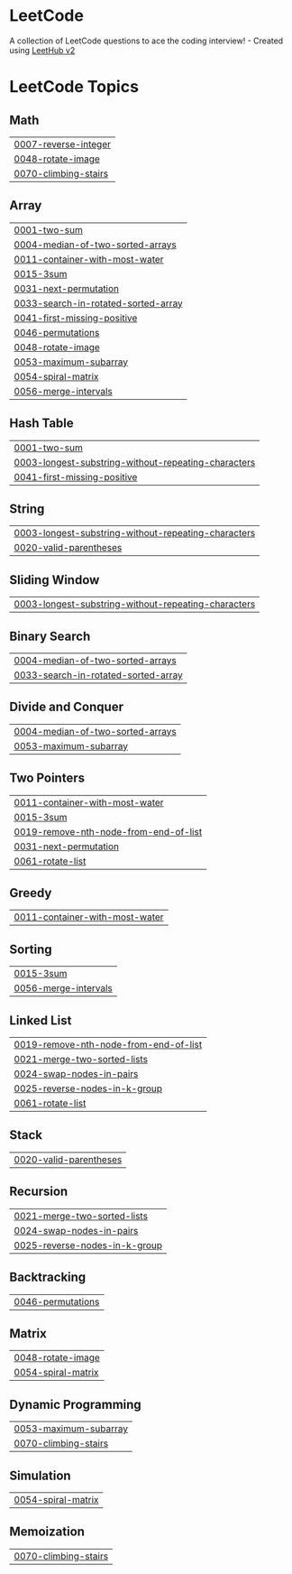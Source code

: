 # LeetCode
A collection of LeetCode questions to ace the coding interview! - Created using [LeetHub v2](https://github.com/arunbhardwaj/LeetHub-2.0)

<!---LeetCode Topics Start-->
# LeetCode Topics
## Math
|  |
| ------- |
| [0007-reverse-integer](https://github.com/SakethramVelupula/LeetCode/tree/master/0007-reverse-integer) |
| [0048-rotate-image](https://github.com/SakethramVelupula/LeetCode/tree/master/0048-rotate-image) |
| [0070-climbing-stairs](https://github.com/SakethramVelupula/LeetCode/tree/master/0070-climbing-stairs) |
## Array
|  |
| ------- |
| [0001-two-sum](https://github.com/SakethramVelupula/LeetCode/tree/master/0001-two-sum) |
| [0004-median-of-two-sorted-arrays](https://github.com/SakethramVelupula/LeetCode/tree/master/0004-median-of-two-sorted-arrays) |
| [0011-container-with-most-water](https://github.com/SakethramVelupula/LeetCode/tree/master/0011-container-with-most-water) |
| [0015-3sum](https://github.com/SakethramVelupula/LeetCode/tree/master/0015-3sum) |
| [0031-next-permutation](https://github.com/SakethramVelupula/LeetCode/tree/master/0031-next-permutation) |
| [0033-search-in-rotated-sorted-array](https://github.com/SakethramVelupula/LeetCode/tree/master/0033-search-in-rotated-sorted-array) |
| [0041-first-missing-positive](https://github.com/SakethramVelupula/LeetCode/tree/master/0041-first-missing-positive) |
| [0046-permutations](https://github.com/SakethramVelupula/LeetCode/tree/master/0046-permutations) |
| [0048-rotate-image](https://github.com/SakethramVelupula/LeetCode/tree/master/0048-rotate-image) |
| [0053-maximum-subarray](https://github.com/SakethramVelupula/LeetCode/tree/master/0053-maximum-subarray) |
| [0054-spiral-matrix](https://github.com/SakethramVelupula/LeetCode/tree/master/0054-spiral-matrix) |
| [0056-merge-intervals](https://github.com/SakethramVelupula/LeetCode/tree/master/0056-merge-intervals) |
## Hash Table
|  |
| ------- |
| [0001-two-sum](https://github.com/SakethramVelupula/LeetCode/tree/master/0001-two-sum) |
| [0003-longest-substring-without-repeating-characters](https://github.com/SakethramVelupula/LeetCode/tree/master/0003-longest-substring-without-repeating-characters) |
| [0041-first-missing-positive](https://github.com/SakethramVelupula/LeetCode/tree/master/0041-first-missing-positive) |
## String
|  |
| ------- |
| [0003-longest-substring-without-repeating-characters](https://github.com/SakethramVelupula/LeetCode/tree/master/0003-longest-substring-without-repeating-characters) |
| [0020-valid-parentheses](https://github.com/SakethramVelupula/LeetCode/tree/master/0020-valid-parentheses) |
## Sliding Window
|  |
| ------- |
| [0003-longest-substring-without-repeating-characters](https://github.com/SakethramVelupula/LeetCode/tree/master/0003-longest-substring-without-repeating-characters) |
## Binary Search
|  |
| ------- |
| [0004-median-of-two-sorted-arrays](https://github.com/SakethramVelupula/LeetCode/tree/master/0004-median-of-two-sorted-arrays) |
| [0033-search-in-rotated-sorted-array](https://github.com/SakethramVelupula/LeetCode/tree/master/0033-search-in-rotated-sorted-array) |
## Divide and Conquer
|  |
| ------- |
| [0004-median-of-two-sorted-arrays](https://github.com/SakethramVelupula/LeetCode/tree/master/0004-median-of-two-sorted-arrays) |
| [0053-maximum-subarray](https://github.com/SakethramVelupula/LeetCode/tree/master/0053-maximum-subarray) |
## Two Pointers
|  |
| ------- |
| [0011-container-with-most-water](https://github.com/SakethramVelupula/LeetCode/tree/master/0011-container-with-most-water) |
| [0015-3sum](https://github.com/SakethramVelupula/LeetCode/tree/master/0015-3sum) |
| [0019-remove-nth-node-from-end-of-list](https://github.com/SakethramVelupula/LeetCode/tree/master/0019-remove-nth-node-from-end-of-list) |
| [0031-next-permutation](https://github.com/SakethramVelupula/LeetCode/tree/master/0031-next-permutation) |
| [0061-rotate-list](https://github.com/SakethramVelupula/LeetCode/tree/master/0061-rotate-list) |
## Greedy
|  |
| ------- |
| [0011-container-with-most-water](https://github.com/SakethramVelupula/LeetCode/tree/master/0011-container-with-most-water) |
## Sorting
|  |
| ------- |
| [0015-3sum](https://github.com/SakethramVelupula/LeetCode/tree/master/0015-3sum) |
| [0056-merge-intervals](https://github.com/SakethramVelupula/LeetCode/tree/master/0056-merge-intervals) |
## Linked List
|  |
| ------- |
| [0019-remove-nth-node-from-end-of-list](https://github.com/SakethramVelupula/LeetCode/tree/master/0019-remove-nth-node-from-end-of-list) |
| [0021-merge-two-sorted-lists](https://github.com/SakethramVelupula/LeetCode/tree/master/0021-merge-two-sorted-lists) |
| [0024-swap-nodes-in-pairs](https://github.com/SakethramVelupula/LeetCode/tree/master/0024-swap-nodes-in-pairs) |
| [0025-reverse-nodes-in-k-group](https://github.com/SakethramVelupula/LeetCode/tree/master/0025-reverse-nodes-in-k-group) |
| [0061-rotate-list](https://github.com/SakethramVelupula/LeetCode/tree/master/0061-rotate-list) |
## Stack
|  |
| ------- |
| [0020-valid-parentheses](https://github.com/SakethramVelupula/LeetCode/tree/master/0020-valid-parentheses) |
## Recursion
|  |
| ------- |
| [0021-merge-two-sorted-lists](https://github.com/SakethramVelupula/LeetCode/tree/master/0021-merge-two-sorted-lists) |
| [0024-swap-nodes-in-pairs](https://github.com/SakethramVelupula/LeetCode/tree/master/0024-swap-nodes-in-pairs) |
| [0025-reverse-nodes-in-k-group](https://github.com/SakethramVelupula/LeetCode/tree/master/0025-reverse-nodes-in-k-group) |
## Backtracking
|  |
| ------- |
| [0046-permutations](https://github.com/SakethramVelupula/LeetCode/tree/master/0046-permutations) |
## Matrix
|  |
| ------- |
| [0048-rotate-image](https://github.com/SakethramVelupula/LeetCode/tree/master/0048-rotate-image) |
| [0054-spiral-matrix](https://github.com/SakethramVelupula/LeetCode/tree/master/0054-spiral-matrix) |
## Dynamic Programming
|  |
| ------- |
| [0053-maximum-subarray](https://github.com/SakethramVelupula/LeetCode/tree/master/0053-maximum-subarray) |
| [0070-climbing-stairs](https://github.com/SakethramVelupula/LeetCode/tree/master/0070-climbing-stairs) |
## Simulation
|  |
| ------- |
| [0054-spiral-matrix](https://github.com/SakethramVelupula/LeetCode/tree/master/0054-spiral-matrix) |
## Memoization
|  |
| ------- |
| [0070-climbing-stairs](https://github.com/SakethramVelupula/LeetCode/tree/master/0070-climbing-stairs) |
<!---LeetCode Topics End-->